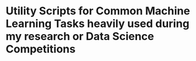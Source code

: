 # Utility Scripts for Common Machine Learning Tasks heavily used during my research or Data Science Competitions
